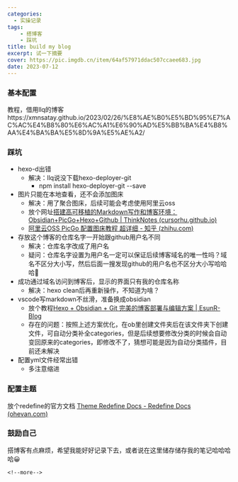 ```yaml
---
categories:
  - 实操记录
tags:
	- 搭博客
	- 踩坑
title: build my blog
excerpt: 试一下摘要
cover: https://pic.imgdb.cn/item/64af57971ddac507ccaee683.jpg
date: 2023-07-12
---
```

### 基本配置
教程，借用llq的博客https://xmnsatay.github.io/2023/02/26/%E8%AE%B0%E5%BD%95%E7%AC%AC%E4%B8%80%E6%AC%A1%E6%90%AD%E5%BB%BA%E4%B8%AA%E4%BA%BA%E5%8D%9A%E5%AE%A2/
### 踩坑
- hexo-d出错
    - 解决：llq说没下载hexo-deployer-git
	    - npm install hexo-deployer-git --save
- 图片只能在本地查看，还不会添加图床
	- 解决：用了聚合图床，后续可能会考虑使用阿里云oss
	- 放个网址[搭建高可移植的Markdown写作和博客环境：Obsidian+PicGo+Hexo+Github | ThinkNotes (cursorhu.github.io)](https://cursorhu.github.io/2022/02/28/%E6%90%AD%E5%BB%BA%E9%AB%98%E5%8F%AF%E7%A7%BB%E6%A4%8D%E7%9A%84Markdown%E5%86%99%E4%BD%9C%E5%92%8C%E5%8D%9A%E5%AE%A2%E7%8E%AF%E5%A2%83%EF%BC%9AObsidian+PicGo+Hexo+Github/)
	- [阿里云OSS PicGo 配置图床教程 超详细 - 知乎 (zhihu.com)](https://zhuanlan.zhihu.com/p/104152479)
- 存放这个博客的仓库名字一开始跟github用户名不同
	- 解决：仓库名字改成了用户名
	- 疑问：仓库名字设置为用户名一定可以保证后续博客域名的唯一性吗？域名不区分大小写，然后后面一搜发现github的用户名也不区分大小写哈哈哈🤣
- 成功通过域名访问到博客后，显示的界面只有我的仓库名称
	- 解决：hexo clean后再重新操作，不知道为啥？
- vscode写markdown不丝滑，准备换成obsidian
	- 放个教程[Hexo + Obsidian + Git 完美的博客部署与编辑方案 | EsunR-Blog](https://blog.esunr.xyz/2022/07/e9b42b453d9f.html#3-2-%E4%BD%BF%E7%94%A8-Obsidian-%E6%A8%A1%E6%9D%BF%E5%BF%AB%E9%80%9F%E5%88%9B%E5%BB%BA%E6%96%87%E7%AB%A0)
	- 存在的问题：按照上述方案优化，在ob里创建文件夹后在该文件夹下创建文件，可自动分类补全categories，但是后续想要修改分类的时候会自动变回原来的categories，即修改不了，猜想可能是因为自动分类插件，目前还未解决
- 配置yml文件经常出错
	- 多注意缩进
### 配置主题
放个redefine的官方文档 [Theme Redefine Docs - Redefine Docs (ohevan.com)](https://redefine-docs.ohevan.com/)

### 鼓励自己
搭博客有点麻烦，希望我能好好记录下去，或者说在这里储存储存我的笔记哈哈哈哈😀

    <!--more-->